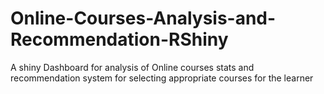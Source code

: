 # Online-Courses-Analysis-and-Recommendation-RShiny
A shiny Dashboard for analysis of Online courses stats and recommendation system for selecting appropriate courses for the learner
